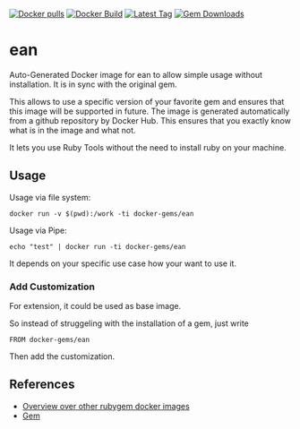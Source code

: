 [![Docker pulls](https://img.shields.io/docker/pulls/rubygem/ean.svg)](https://hub.docker.com/r/rubygem/ean/)
[![Docker Build](https://img.shields.io/docker/automated/rubygem/ean.svg)](https://hub.docker.com/r/rubygem/ean/)
[![Latest Tag](https://img.shields.io/github/tag/docker-rubygem/ean.svg)](https://hub.docker.com/r/rubygem/ean/)
[![Gem Downloads](https://img.shields.io/gem/dt/ean.svg)](https://rubygems.org/gems/ean/)
# ean

Auto-Generated Docker image for ean to allow simple usage without installation.
It is in sync with the original gem.

This allows to use a specific version of your favorite gem and ensures that this image will be supported in future.
The image is generated automatically from a github repository by Docker Hub.
This ensures that you exactly know what is in the image and what not.

It lets you use Ruby Tools without the need to install ruby on your machine.

## Usage

Usage via file system:

`docker run -v $(pwd):/work -ti docker-gems/ean`

Usage via Pipe:

`echo "test" | docker run -ti docker-gems/ean`

It depends on your specific use case how your want to use it.

### Add Customization

For extension, it could be used as base image.

So instead of struggeling with the installation of a gem, just write

`FROM docker-gems/ean`

Then add the customization.

## References

 - [Overview over other rubygem docker images](https://github.com/thinkbot/docker-rubygem)
 - [Gem](https://rubygems.org/gems/ean/)
